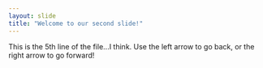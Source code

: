 ```yaml
---
layout: slide
title: "Welcome to our second slide!"
---
```

This is the 5th line of the file...I think.
Use the left arrow to go back, or the right arrow to go forward!
